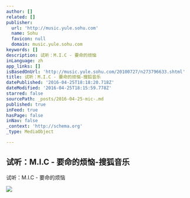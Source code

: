 ```yaml
---
author: []
related: []
publisher:
  url: 'http://music.yule.sohu.com'
  name: Sohu
  favicon: null
  domain: music.yule.sohu.com
keywords: []
description: 试听：M.I.C - 要命的烦恼
inLanguage: zh
app_links: []
isBasedOnUrl: 'http://music.yule.sohu.com/20100727/n273796633.shtml'
title: 试听：M.I.C - 要命的烦恼-搜狐音乐
datePublished: '2016-04-25T18:18:20.718Z'
dateModified: '2016-04-25T18:15:59.778Z'
starred: false
sourcePath: _posts/2016-04-25-mic-.md
published: true
inFeed: true
hasPage: false
inNav: false
_context: 'http://schema.org'
_type: MediaObject

---
```

<article style=""><h1>试听：M.I.C - 要命的烦恼-搜狐音乐</h1><p>试听：M.I.C - 要命的烦恼</p><img src="http://photocdn.sohu.com/20100727/Img273796634.jpg" /></article>